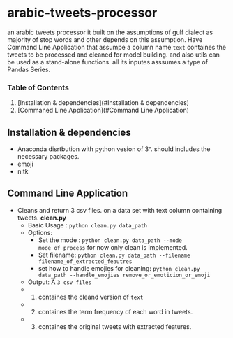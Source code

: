 # arabic-tweets-processor
an arabic tweets processor it built on the assumptions of gulf dialect as majority of stop words and other depends on this assumption.
Have Command Line Application that assumpe a column name ```text``` containes the tweets to be processed and cleaned for model building.
and also utils can be used as a stand-alone functions. all its inputes asssumes a type of Pandas Series. 



### Table of Contents

1. [Installation & dependencies](#Installation & dependencies)
2. [Commaned Line Application](#Command Line Application)


## Installation & dependencies <a name="Installation & dependencies"></a>

- Anaconda disrtbution with python vesion of 3^. should includes the necessary packages.
- emoji
- nltk


## Command Line Application

- Cleans and return 3 csv files. on a data set with text column containing tweets. **clean.py** 
  - Basic Usage : ```python clean.py data_path```<br/>
  - Options:
    - Set the mode : ```python clean.py data_path --mode mode_of_process``` for now only clean is implemented.
    - Set filename: ```python clean.py data_path --filename filename_of_extracted_feautres```
    - set how to handle emojies for cleaning: ```python clean.py data_path --handle_emojies remove_or_emoticion_or_emoji```
  - Output: A ```3 csv files``` 
  - 1. containes the cleand version of ```text``` 
  - 2. containes the term frequency of each word in tweets.
  - 3. containes the original tweets with extracted features.
